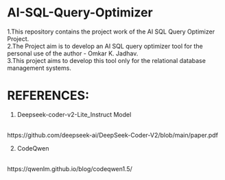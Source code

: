 # AI-SQL-Query-Optimizer

1.This repository contains the project work of the AI SQL Query Optimizer Project.
<br>
2.The Project aim is to develop an AI SQL query optimizer tool for the personal use of the author - Omkar K. Jadhav.
<br>
3.This project aims to develop this tool only for the relational database management systems.
<br>
# REFERENCES:

1. Deepseek-coder-v2-Lite_Instruct Model
<br>
https://github.com/deepseek-ai/DeepSeek-Coder-V2/blob/main/paper.pdf
<br>

2. CodeQwen
<br>
https://qwenlm.github.io/blog/codeqwen1.5/
